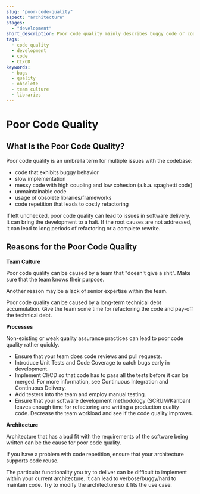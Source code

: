 ```yaml
---
slug: "poor-code-quality"
aspect: "architecture"
stages:
  - "development"
short_description: Poor code quality mainly describes buggy code or code with high coupling and low cohesion that is difficult to maintain. Poor code quality can also lead to frequent code repetition or suspiciously slow implementation.
tags:
  - code quality
  - development
  - code
  - CI/CD
keywords:
  - bugs
  - quality
  - obsolete
  - team culture
  - libraries
---
```


# Poor Code Quality

## What Is the Poor Code Quality?

Poor code quality is an umbrella term for multiple issues with the codebase:

- code that exhibits buggy behavior
- slow implementation
- messy code with high coupling and low cohesion (a.k.a. spaghetti code)
- unmaintainable code
- usage of obsolete libraries/frameworks
- code repetition that leads to costly refactoring

If left unchecked, poor code quality can lead to issues in software delivery. It can bring the development to a halt. If the root causes are not addressed, it can lead to long periods of refactoring or a complete rewrite.

## Reasons for the Poor Code Quality

**Team Culture**

Poor code quality can be caused by a team that "doesn't give a shit". Make sure that the team knows their purpose.

Another reason may be a lack of senior expertise within the team.

Poor code quality can be caused by a long-term technical debt accumulation. Give the team some time for refactoring the code and pay-off the technical debt.

**Processes**

Non-existing or weak quality assurance practices can lead to poor code quality rather quickly.

- Ensure that your team does code reviews and pull requests.
- Introduce Unit Tests and Code Coverage to catch bugs early in development.
- Implement CI/CD so that code has to pass all the tests before it can be merged. For more information, see Continuous Integration and Continuous Delivery.
- Add testers into the team and employ manual testing.
- Ensure that your software development methodology (SCRUM/Kanban) leaves enough time for refactoring and writing a production quality code. Decrease the team workload and see if the code quality improves.

**Architecture**

Architecture that has a bad fit with the requirements of the software being written can be the cause for poor code quality.

If you have a problem with code repetition, ensure that your architecture supports code reuse.

The particular functionality you try to deliver can be difficult to implement within your current architecture. It can lead to verbose/buggy/hard to maintain code. Try to modify the architecture so it fits the use case.
